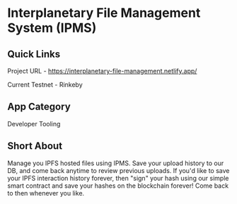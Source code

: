 # Interplanetary File Management System (IPMS)

## Quick Links

Project URL - https://interplanetary-file-management.netlify.app/

Current Testnet - Rinkeby 

## App Category

Developer Tooling

## Short About

Manage you IPFS hosted files using IPMS. Save your upload history to our DB, and come back anytime to review previous uploads. If you'd like to save your IPFS interaction history forever, then "sign" your hash using our simple smart contract and save your hashes on the blockchain forever! Come back to then whenever you like.


